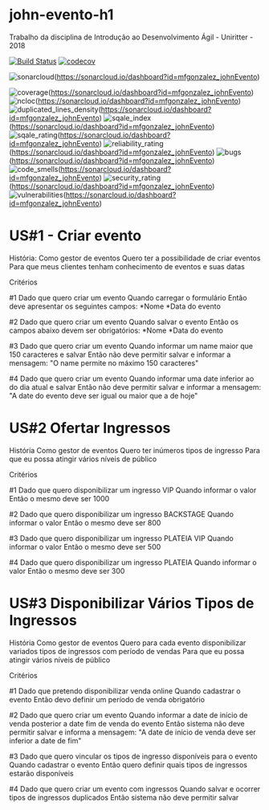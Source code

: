 # john-evento-h1
Trabalho da disciplina de Introdução ao Desenvolvimento Ágil - Uniritter - 2018

[![Build Status](https://travis-ci.org/mfgonzalez/johnEvento.svg?branch=master)](https://travis-ci.org/mfgonzalez/johnEvento)
[![codecov](https://codecov.io/gh/mfgonzalez/johnEvento/branch/master/graph/badge.svg)](https://codecov.io/gh/mfgonzalez/johnEvento)

![sonarcloud](https://sonarcloud.io/images/project_badges/sonarcloud-white.svg)(https://sonarcloud.io/dashboard?id=mfgonzalez_johnEvento)

![coverage](https://sonarcloud.io/api/project_badges/measure?project=mfgonzalez_johnEvento&metric=coverage)(https://sonarcloud.io/dashboard?id=mfgonzalez_johnEvento)
![ncloc](https://sonarcloud.io/api/project_badges/measure?project=mfgonzalez_johnEvento&metric=ncloc)(https://sonarcloud.io/dashboard?id=mfgonzalez_johnEvento)
![duplicated_lines_density](https://sonarcloud.io/api/project_badges/measure?project=mfgonzalez_johnEvento&metric=duplicated_lines_density)(https://sonarcloud.io/dashboard?id=mfgonzalez_johnEvento)
![sqale_index](https://sonarcloud.io/api/project_badges/measure?project=mfgonzalez_johnEvento&metric=sqale_index)(https://sonarcloud.io/dashboard?id=mfgonzalez_johnEvento)
![sqale_rating](https://sonarcloud.io/api/project_badges/measure?project=mfgonzalez_johnEvento&metric=sqale_rating)(https://sonarcloud.io/dashboard?id=mfgonzalez_johnEvento)
![reliability_rating](https://sonarcloud.io/api/project_badges/measure?project=mfgonzalez_johnEvento&metric=reliability_rating)(https://sonarcloud.io/dashboard?id=mfgonzalez_johnEvento)
![bugs](https://sonarcloud.io/api/project_badges/measure?project=mfgonzalez_johnEvento&metric=bugs)(https://sonarcloud.io/dashboard?id=mfgonzalez_johnEvento)
![code_smells](https://sonarcloud.io/api/project_badges/measure?project=mfgonzalez_johnEvento&metric=code_smells)(https://sonarcloud.io/dashboard?id=mfgonzalez_johnEvento)
![security_rating](https://sonarcloud.io/api/project_badges/measure?project=mfgonzalez_johnEvento&metric=security_rating)(https://sonarcloud.io/dashboard?id=mfgonzalez_johnEvento)
![vulnerabilities](https://sonarcloud.io/api/project_badges/measure?project=mfgonzalez_johnEvento&metric=vulnerabilities)(https://sonarcloud.io/dashboard?id=mfgonzalez_johnEvento)

# US#1 - Criar evento

História:
Como gestor de eventos
Quero ter a possibilidade de criar eventos
Para que meus clientes tenham conhecimento de eventos e suas datas

Critérios

#1
Dado que quero criar um evento
Quando  carregar o formulário
Então deve apresentar os seguintes campos:
*Nome
*Data do evento


#2
Dado que quero criar um evento
Quando salvar o evento
Então os campos abaixo devem ser obrigatórios:
*Nome
*Data do evento

#3
Dado que quero criar um evento
Quando informar um name maior que 150 caracteres e salvar
Então não deve permitir salvar e informar a mensagem:
"O name permite no máximo 150 caracteres"

#4
Dado que quero criar um evento
Quando informar uma date inferior ao do dia atual e salvar
Então não deve permitir salvar e informar a mensagem:
"A date do evento deve ser igual ou maior que a de hoje"



# US#2 Ofertar Ingressos

História
Como gestor de eventos
Quero ter inúmeros tipos de ingresso
Para que eu possa atingir vários níveis de público

Critérios

#1
Dado que quero disponibilizar um ingresso VIP
Quando informar o valor
Então o mesmo deve ser 1000

#2
Dado que quero disponibilizar um ingresso BACKSTAGE
Quando informar o valor
Então o mesmo deve ser 800

#3
Dado que quero disponibilizar um ingresso PLATEIA VIP
Quando informar o valor
Então o mesmo deve ser 500

#4
Dado que quero disponibilizar um ingresso PLATEIA
Quando informar o valor
Então o mesmo deve ser 300

# US#3 Disponibilizar Vários Tipos de Ingressos

História
Como gestor de eventos
Quero  para cada evento disponibilizar variados tipos de ingressos com período de vendas
Para que eu possa atingir vários níveis de público

Critérios

#1
Dado que pretendo disponibilizar venda online
Quando cadastrar o evento
Então devo definir um período de venda obrigatório

#2
Dado que quero criar um evento
Quando informar a date de início de venda posterior a date fim de venda do evento
Então sistema não deve permitir salvar e informa a mensagem:
"A date de início de venda deve ser inferior a date de fim"

#3
Dado que quero vincular os tipos de ingresso disponíveis para o evento
Quando cadastrar o evento
Então quero definir quais tipos de ingressos estarão disponíveis

#4
Dado que quero criar um evento com ingressos
Quando salvar e ocorrer tipos de ingressos duplicados
Então sistema não deve permitir salvar
